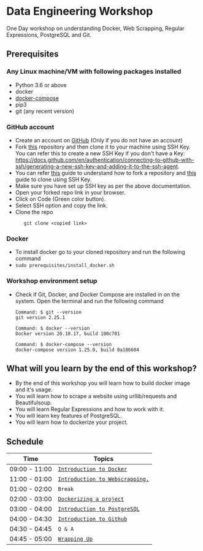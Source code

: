 # Data Engineering Workshop

One Day workshop on understanding Docker, Web Scrapping, Regular Expressions, PostgreSQL and Git.

## Prerequisites

### Any Linux machine/VM with following packages installed
- Python 3.6 or above
- docker
- [docker-compose](https://docs.docker.com/compose/install/)
- pip3
- git (any recent version)

### GitHub account
- Create an account on [GitHub](https://github.com/join) (Only if you do not have an account)
- Fork [this](https://github.com/UniCourt/DataEngineering-Workshop1) repository and then clone it to your machine using SSH Key. You can refer this to create a new SSH Key if you don't have a Key: https://docs.github.com/en/authentication/connecting-to-github-with-ssh/generating-a-new-ssh-key-and-adding-it-to-the-ssh-agent.
- You can refer [this](https://docs.github.com/en/get-started/quickstart/fork-a-repo) guide to understand how to fork a repository and [this](https://www.theserverside.com/blog/Coffee-Talk-Java-News-Stories-and-Opinions/github-clone-with-ssh-keys) guide to clone using SSH Key.
- Make sure you have set up SSH key as per the above documentation.
- Open your forked repo link in your browser. 
- Click on Code (Green color button).
- Select SSH option and copy the link.
- Clone the repo
  ```
     git clone <copied link>
  ```

### Docker
- To install docker go to your cloned repository and run the following command
- `sudo prerequisites/install_docker.sh`

### Workshop environment setup 
 - Check if Git, Docker, and Docker Compose are installed in on the system. Open the terminal and run the following command
   ```
   Command: $ git --version
   git version 2.25.1

   Command: $ docker --version
   Docker version 20.10.17, build 100c701

   Command: $ docker-compose --version
   docker-compose version 1.25.0, build 0a186604

   ```

## What will you learn by the end of this workshop?
- By the end of this workshop you will learn how to build docker image and it's usage.
- You will learn how to scrape a website using urllib/requests and Beautifulsoup.
- You will learn Regular Expressions and how to work with it.
- You will learn key features of PostgreSQL.
- You will learn how to dockerize your project.

## Schedule
| Time          | Topics
|---------------|-------
| 09:00 - 11:00 |  [`Introduction to Docker`](/docs/introduction_to_docker.md)
| 11:00 - 01:00 |  [`Introduction to Webscrapping.`](/docs/introduction_to_webscraping.md)
| 01:00 - 02:00 |  `Break`
| 02:00 - 03:00 |  [`Dockerizing a project`](/docs/working_with_docker_container.md)
| 03:00 - 04:00 |  [`Introduction to PostgreSQL`](/docs/introduction_to_postgresql.md)
| 04:00 - 04:30 |  [`Introduction to Github`](/docs/introduction_to_git_commands.md)
| 04:30 - 04:45 |  `Q & A`
| 04:45 - 05:00 |  [`Wrapping Up`](/docs/workshop1_home_work.md)